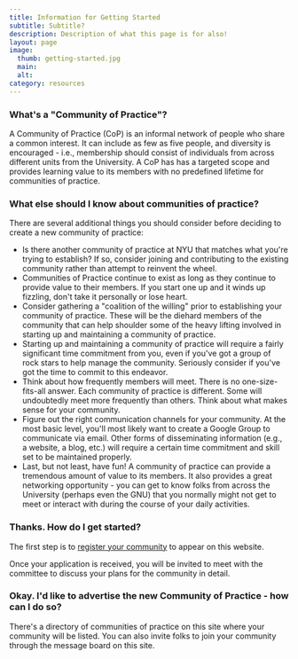```yaml
---
title: Information for Getting Started
subtitle: Subtitle?
description: Description of what this page is for also!
layout: page
image:
  thumb: getting-started.jpg
  main:
  alt:
category: resources
---
```


### What's a "Community of Practice"?

A Community of Practice (CoP) is an informal network of people who share a common interest. It can include as few as five people, and diversity is encouraged - i.e., membership should consist of individuals from across different units from the University. A CoP has has a targeted scope and provides learning value to its members with no predefined lifetime for communities of practice.

### What else should I know about communities of practice?

There are several additional things you should consider before deciding to create a new community of practice:

* Is there another community of practice at NYU that matches what you're trying to establish? If so, consider joining and contributing to the existing community rather than attempt to reinvent the wheel.
* Communities of Practice continue to exist as long as they continue to provide value to their members. If you start one up and it winds up fizzling, don't take it personally or lose heart.
* Consider gathering a "coalition of the willing" prior to establishing your community of practice. These will be the diehard members of the community that can help shoulder some of the heavy lifting involved in starting up and maintaining a community of practice.
* Starting up and maintaining a community of practice will require a fairly significant time commitment from you, even if you've got a group of rock stars to help manage the community. Seriously consider if you've got the time to commit to this endeavor.
* Think about how frequently members will meet. There is no one-size-fits-all answer. Each community of practice is different. Some will undoubtedly meet more frequently than others. Think about what makes sense for your community.
* Figure out the right communication channels for your community. At the most basic level, you'll most likely want to create a Google Group to communicate via email. Other forms of disseminating information (e.g., a website, a blog, etc.) will require a certain time commitment and skill set to be maintained properly.
* Last, but not least, have fun! A community of practice can provide a tremendous amount of value to its members. It also provides a great networking opportunity - you can get to know folks from across the University (perhaps even the GNU) that you normally might not get to meet or interact with during the course of your daily activities.

### Thanks. How do I get started?

The first step is to [register your community](/#start) to appear on this website.

Once your application is received, you will be invited to meet with the committee to discuss your plans for the community in detail.

### Okay. I'd like to advertise the new Community of Practice - how can I do so?

There's a directory of communities of practice on this site where your community will be listed. You can also invite folks to join your community through the message board on this site.
